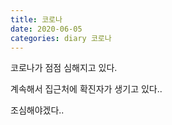 ```yaml
---
title: 코로나
date: 2020-06-05
categories: diary 코로나
---
```


코로나가 점점 심해지고 있다.

계속해서 집근처에 확진자가 생기고 있다..

조심해야겠다..
